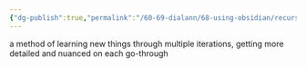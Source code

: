 ```yaml
---
{"dg-publish":true,"permalink":"/60-69-dialann/68-using-obsidian/recursive-learning/","noteIcon":"","created":"","updated":""}
---
```


a method of learning new things through multiple iterations, getting more detailed and nuanced on each go-through